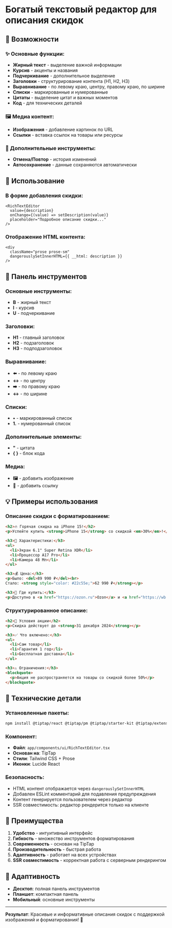 # Богатый текстовый редактор для описания скидок

## 🎯 Возможности

### ✨ Основные функции:
- **Жирный текст** - выделение важной информации
- **Курсив** - акценты и названия
- **Подчеркивание** - дополнительное выделение
- **Заголовки** - структурирование контента (H1, H2, H3)
- **Выравнивание** - по левому краю, центру, правому краю, по ширине
- **Списки** - маркированные и нумерованные
- **Цитаты** - выделение цитат и важных моментов
- **Код** - для технических деталей

### 🖼️ Медиа контент:
- **Изображения** - добавление картинок по URL
- **Ссылки** - вставка ссылок на товары или ресурсы

### 🔧 Дополнительные инструменты:
- **Отмена/Повтор** - история изменений
- **Автосохранение** - данные сохраняются автоматически

## 📝 Использование

### В форме добавления скидки:
```tsx
<RichTextEditor
  value={description}
  onChange={(value) => setDescription(value)}
  placeholder="Подробное описание скидки..."
/>
```

### Отображение HTML контента:
```tsx
<div 
  className="prose prose-sm"
  dangerouslySetInnerHTML={{ __html: description }}
/>
```

## 🎨 Панель инструментов

### Основные инструменты:
- **B** - жирный текст
- **I** - курсив  
- **U** - подчеркивание

### Заголовки:
- **H1** - главный заголовок
- **H2** - подзаголовок
- **H3** - подподзаголовок

### Выравнивание:
- **⬅️** - по левому краю
- **↔️** - по центру
- **➡️** - по правому краю
- **↔️** - по ширине

### Списки:
- **•** - маркированный список
- **1.** - нумерованный список

### Дополнительные элементы:
- **"** - цитата
- **{ }** - блок кода

### Медиа:
- **🖼️** - добавить изображение
- **🔗** - добавить ссылку

## 💡 Примеры использования

### Описание скидки с форматированием:
```html
<h2>🔥 Горячая скидка на iPhone 15!</h2>
<p>Успейте купить <strong>iPhone 15</strong> со скидкой <em>30%</em>!</p>

<h3>📱 Характеристики:</h3>
<ul>
  <li>Экран 6.1" Super Retina XDR</li>
  <li>Процессор A17 Pro</li>
  <li>Камера 48 Мп</li>
</ul>

<h3>💰 Цена:</h3>
<p>Было: <del>89 990 ₽</del><br>
Стало: <strong style="color: #22c55e;">62 990 ₽</strong></p>

<h3>🏪 Где купить:</h3>
<p>Доступно в <a href="https://ozon.ru">Ozon</a> и <a href="https://wb.ru">Wildberries</a></p>
```

### Структурированное описание:
```html
<h2>🎯 Условия акции</h2>
<p>Скидка действует до <strong>31 декабря 2024</strong></p>

<h3>✅ Что включено:</h3>
<ul>
  <li>Сам товар</li>
  <li>Гарантия 1 год</li>
  <li>Бесплатная доставка</li>
</ul>

<h3>⚠️ Ограничения:</h3>
<blockquote>
  <p>Акция не распространяется на товары со скидкой более 50%</p>
</blockquote>
```

## 🔧 Технические детали

### Установленные пакеты:
```bash
npm install @tiptap/react @tiptap/pm @tiptap/starter-kit @tiptap/extension-image @tiptap/extension-link @tiptap/extension-text-align @tiptap/extension-underline @tiptap/extension-text-style @tiptap/extension-color @tiptap/extension-highlight
```

### Компонент:
- **Файл**: `app/components/ui/RichTextEditor.tsx`
- **Основан на**: TipTap
- **Стили**: Tailwind CSS + Prose
- **Иконки**: Lucide React

### Безопасность:
- HTML контент отображается через `dangerouslySetInnerHTML`
- Добавлен ESLint комментарий для подавления предупреждения
- Контент генерируется пользователем через редактор
- SSR совместимость: редактор рендерится только на клиенте

## 🚀 Преимущества

1. **Удобство** - интуитивный интерфейс
2. **Гибкость** - множество инструментов форматирования
3. **Современность** - основан на TipTap
4. **Производительность** - быстрая работа
5. **Адаптивность** - работает на всех устройствах
6. **SSR совместимость** - корректная работа с серверным рендерингом

## 📱 Адаптивность

- **Десктоп**: полная панель инструментов
- **Планшет**: компактная панель
- **Мобильный**: основные инструменты

---

**Результат**: Красивые и информативные описания скидок с поддержкой изображений и форматирования! 🎉 